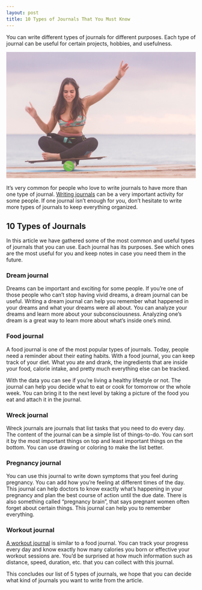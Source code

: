 ```yaml
---
layout: post
title: 10 Types of Journals That You Must Know
---
```


<p>You can write different types of journals for different purposes. Each type of journal can be useful for certain projects, hobbies, and usefulness.</p>

![10 Types of Journals That You Must Know](/images/post/10-types-of-journals-that-you-must-know.jpg)


<p>It’s very common for people who love to write journals to have more than one type of journal. <a href="https://www.goodnightjournal.com">Writing journals</a> can be a very important activity for some people. If one journal isn’t enough for you, don’t hesitate to write more types of journals to keep everything organized.</p>

<h2>10 Types of Journals</h2>
<p>In this article we have gathered some of the most common and useful types of journals that you can use. Each journal has its purposes. See which ones are the most useful for you and keep notes in case you need them in the future.</p>

<h3>Dream journal</h3>
<p>Dreams can be important and exciting for some people. If you’re one of those people who can’t stop having vivid dreams, a dream journal can be useful. Writing a dream journal can help you remember what happened in your dreams and what your dreams were all about. You can analyze your dreams and learn more about your subconsciousness. Analyzing one’s dream is a great way to learn more about what’s inside one’s mind.</p>

<h3>Food journal</h3>
<p>A food journal is one of the most popular types of journals. Today, people need a reminder about their eating habits. With a food journal, you can keep track of your diet. What you ate and drank, the ingredients that are inside your food, calorie intake, and pretty much everything else can be tracked.</p>

<p>With the data you can see if you’re living a healthy lifestyle or not. The journal can help you decide what to eat or cook for tomorrow or the whole week. You can bring it to the next level by taking a picture of the food you eat and attach it in the journal.</p>

<h3>Wreck journal</h3>
<p>Wreck journals are journals that list tasks that you need to do every day. The content of the journal can be a simple list of things-to-do. You can sort it by the most important things on top and least important things on the bottom. You can use drawing or coloring to make the list better.</p>

<h3>Pregnancy journal</h3>
<p>You can use this journal to write down symptoms that you feel during pregnancy. You can add how you’re feeling at different times of the day. This journal can help doctors to know exactly what’s happening in your pregnancy and plan the best course of action until the due date. There is also something called “pregnancy brain”, that says pregnant women often forget about certain things. This journal can help you to remember everything.</p>

<h3>Workout journal</h3>
<p><a href="https://www.goodnightjournal.com/online-diary/health-diary">A workout journal</a> is similar to a food journal. You can track your progress every day and know exactly how many calories you born or effective your workout sessions are. You’d be surprised at how much information such as distance, speed, duration, etc. that you can collect with this journal.</p>

<p>This concludes our list of 5 types of journals, we hope that you can decide what kind of journals you want to write from the article.</p>

